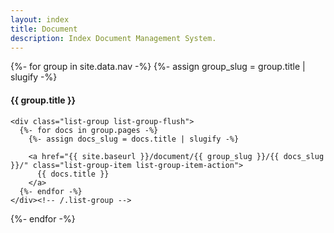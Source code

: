 ```yaml
---
layout: index
title: Document
description: Index Document Management System.
---
```


{%- for group in site.data.nav -%}
  {%- assign group_slug = group.title | slugify -%}

  <div class="card mb-3">
    <h4 class="card-header">
      {{ group.title }} <a class="float-right" href="{{ site.baseurl }}/document/{{ group_slug }}/"><i class="fa fa-slack" aria-hidden="true"></i></a>
    </h4>

    <div class="list-group list-group-flush">
      {%- for docs in group.pages -%}
        {%- assign docs_slug = docs.title | slugify -%}

        <a href="{{ site.baseurl }}/document/{{ group_slug }}/{{ docs_slug }}/" class="list-group-item list-group-item-action">
          {{ docs.title }}
        </a>
      {%- endfor -%}
    </div><!-- /.list-group -->
  </div><!-- /.card -->
{%- endfor -%}
